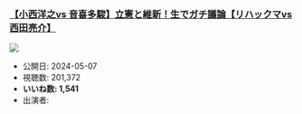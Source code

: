 ### [【小西洋之vs 音喜多駿】立憲と維新！生でガチ議論【リハックマvs西田亮介】](https://www.youtube.com/watch?v=3OxEiAdoKJc)
[![](https://img.youtube.com/vi/3OxEiAdoKJc/sddefault.jpg)](https://www.youtube.com/watch?v=3OxEiAdoKJc)
-   公開日: 2024-05-07
-   視聴数: 201,372
-   **いいね数: 1,541**
-   出演者: 
